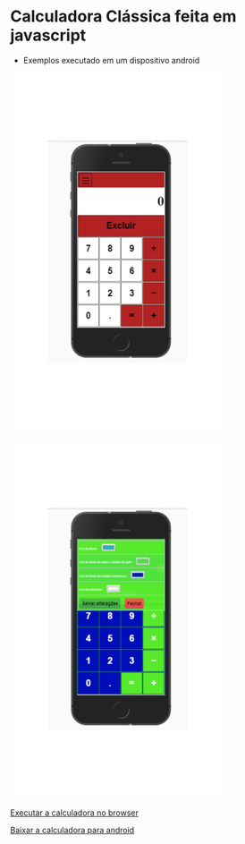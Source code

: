 # Calculadora Clássica feita em javascript
* Exemplos executado em um dispositivo android</br>

![Image1](portrait1.png)

![Image2](portrait2.png)

[Executar a calculadora no browser](https://alex5ander.github.io/calculadoraclassica)

[Baixar a calculadora para android](https://calculadora-classica.br.aptoide.com/)
